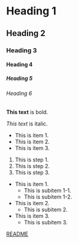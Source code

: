 # Heading 1
## Heading 2
### Heading 3
#### Heading 4
##### Heading 5
###### Heading 6

**This text** is bold.

*This text* is italic.

* This is item 1.
* This is item 2.
* This is item 3.

1. This is step 1.
2. This is step 2.
3. This is step 3.

* This is item 1.
  * This is subitem 1-1.
  * This is subitem 1-2.
* This is item 2.
  * This is subitem 2.
* This is item 3.
  * This is subitem 3.

[README](../readme.md)

